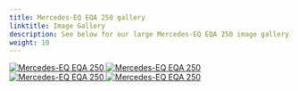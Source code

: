```yaml
---
title: Mercedes-EQ EQA 250 gallery
linktitle: Image Gallery
description: See below for our large Mercedes-EQ EQA 250 image gallery. Click pictures for high-resolution versions.
weight: 10
---
```

<!-- markdownlint-disable MD033 -->
<div class="pswp-gallery pswp-gallery--single-column" id="my-gallery">
<a href="https://media.evkx.net/multimedia/models/mercedes/eqa/eqa_250/exterior_1.jpg"
data-pswp-src="https://media.evkx.net/multimedia/models/mercedes/eqa/eqa_250/exterior_1.jpg"
data-pswp-width="3000"
data-pswp-height="2000" 
target="_blank">
<img src="https://media.evkx.net/multimedia/models/mercedes/eqa/eqa_250/exterior_1_st.jpg" alt="Mercedes-EQ EQA 250" />
</a>
<a href="https://media.evkx.net/multimedia/models/mercedes/eqa/eqa_250/frontseats_1.jpg"
data-pswp-src="https://media.evkx.net/multimedia/models/mercedes/eqa/eqa_250/frontseats_1.jpg"
data-pswp-width="3000"
data-pswp-height="2000" 
target="_blank">
<img src="https://media.evkx.net/multimedia/models/mercedes/eqa/eqa_250/frontseats_1_st.jpg" alt="Mercedes-EQ EQA 250" />
</a>
<a href="https://media.evkx.net/multimedia/models/mercedes/eqa/eqa_250/main_1.jpg"
data-pswp-src="https://media.evkx.net/multimedia/models/mercedes/eqa/eqa_250/main_1.jpg"
data-pswp-width="3000"
data-pswp-height="2000" 
target="_blank">
<img src="https://media.evkx.net/multimedia/models/mercedes/eqa/eqa_250/main_1_st.jpg" alt="Mercedes-EQ EQA 250" />
</a>
<a href="https://media.evkx.net/multimedia/models/mercedes/eqa/eqa_250/screens_1.jpg"
data-pswp-src="https://media.evkx.net/multimedia/models/mercedes/eqa/eqa_250/screens_1.jpg"
data-pswp-width="3000"
data-pswp-height="2000" 
target="_blank">
<img src="https://media.evkx.net/multimedia/models/mercedes/eqa/eqa_250/screens_1_st.jpg" alt="Mercedes-EQ EQA 250" />
</a>
</div>
<script type="module">
  import PhotoSwipeLightbox from '/js/photoswipe-lightbox.esm.js';
    const lightbox = new PhotoSwipeLightbox({
       gallery: '#my-gallery',
        children: 'a',
        pswpModule: () => import('/js/photoswipe.esm.js')
    });
lightbox.init();
</script>
